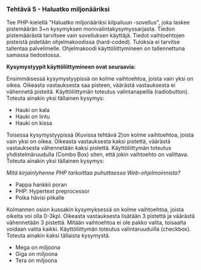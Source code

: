 ### Tehtävä 5 - Haluatko miljonääriksi

<p>Tee PHP-kielellä "Haluatko miljonääriksi kilpailuun -sovellus", joka laskee pistemäärän 3+n kysymyksen monivalintakysymyssarjasta. Tiedon pistemäärästä tarvitsee vain sovelluksen käyttäjä. Tiedot vaihtoehtojen pisteistä pidetään ohjelmakoodissa (hard-coded). Tuloksia ei tarvitse tallentaa palvelimelle. Ohjelmakoodi käyttöliittymineen on tallennettuna samassa tiedostossa.</p>

<p><b>Kysymystyypit käyttöliittymineen ovat seuraavia:</b></p>

<p>Ensimmäisessä kysymystyypissä on kolme vaihtoehtoa, joista vain yksi on oikea. Oikeasta vastauksesta saa pisteen, väärästä vastauksesta ei vähennetä pisteitä. Käyttöliittymän toteutus valintanapeilla (radiobutton). Toteuta ainakin yksi tällainen kysymys:</p>

<ul>
<li>Hauki on kala</li>
<li>Hauki on lintu</li>
<li>Hauki on kissa</li>
</ul>

<p>Toisessa kysymystyypissä (Kuvissa tehtävä 2)on kolme vaihtoehtoa, joista vain yksi on oikea. Oikeasta vastauksesta kaksi pistettä, väärästä vastauksesta vähennetään kaksi pistettä. Käyttöliittymän toteutus yhdistelmäruudulla (Combo Box) siten, että jokin vaihtoehto on valittava. Toteuta ainakin yksi tällainen kysymys:</p>

<p><i>Mitä kirjainlyhenne PHP tarkoittaa puhuttaessa Web-ohjelmoinnista?</i></p>

<ul>
<li>Pappa hankkii poran</li>
<li>PHP: Hypertext preprocessor</li>
<li>Poika hävisi piikalle</li>
</ul>

<p>Kolmannen osion kussakin kysymyksessä on kolme vaihtoehtoa, joista oikeita voi olla 0-3kpl. Oikeasta vastauksesta lisätään 3 pistettä ja väärästä vähennetään 3 pistettä. Mitään vaihtoehtoa ei ole pakko valita, toisaalta voidaan valita kaikki. Käyttöliittymän toteutus valintaruuduilla (checkbox). Toteuta ainakin kaksi tällaista kysymystä.</p>

<ul>
<li>Mega on miljoona</li>
<li>Giga on miljoona</li>
<li>Tera on miljoona</li>
</ul>
